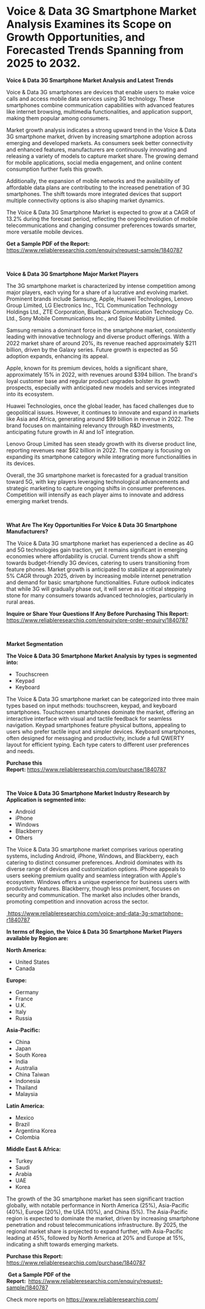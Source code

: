 <p><h1>Voice & Data 3G Smartphone Market Analysis Examines its Scope on Growth Opportunities, and Forecasted Trends Spanning from 2025 to 2032.</h1></p><p><strong>Voice & Data 3G Smartphone Market Analysis and Latest Trends</strong></p>
<p><p>Voice & Data 3G smartphones are devices that enable users to make voice calls and access mobile data services using 3G technology. These smartphones combine communication capabilities with advanced features like internet browsing, multimedia functionalities, and application support, making them popular among consumers.</p><p>Market growth analysis indicates a strong upward trend in the Voice & Data 3G smartphone market, driven by increasing smartphone adoption across emerging and developed markets. As consumers seek better connectivity and enhanced features, manufacturers are continuously innovating and releasing a variety of models to capture market share. The growing demand for mobile applications, social media engagement, and online content consumption further fuels this growth.</p><p>Additionally, the expansion of mobile networks and the availability of affordable data plans are contributing to the increased penetration of 3G smartphones. The shift towards more integrated devices that support multiple connectivity options is also shaping market dynamics. </p><p>The Voice & Data 3G Smartphone Market is expected to grow at a CAGR of 13.2% during the forecast period, reflecting the ongoing evolution of mobile telecommunications and changing consumer preferences towards smarter, more versatile mobile devices.</p></p>
<p><strong>Get a Sample PDF of the Report:&nbsp;</strong> <a href="https://www.reliableresearchiq.com/enquiry/request-sample/1840787?utm_campaign=1141&utm_medium=2&utm_source=Github&utm_content=ia&utm_term=03022025&utm_id=voice-data-3g-smartphone">https://www.reliableresearchiq.com/enquiry/request-sample/1840787</a></p>
<p>&nbsp;</p>
<p><strong>Voice & Data 3G Smartphone Major Market Players</strong></p>
<p><p>The 3G smartphone market is characterized by intense competition among major players, each vying for a share of a lucrative and evolving market. Prominent brands include Samsung, Apple, Huawei Technologies, Lenovo Group Limited, LG Electronics Inc., TCL Communication Technology Holdings Ltd., ZTE Corporation, Bluebank Communication Technology Co. Ltd., Sony Mobile Communications Inc., and Spice Mobility Limited.</p><p>Samsung remains a dominant force in the smartphone market, consistently leading with innovative technology and diverse product offerings. With a 2022 market share of around 20%, its revenue reached approximately $211 billion, driven by the Galaxy series. Future growth is expected as 5G adoption expands, enhancing its appeal.</p><p>Apple, known for its premium devices, holds a significant share, approximately 15% in 2022, with revenues around $394 billion. The brand's loyal customer base and regular product upgrades bolster its growth prospects, especially with anticipated new models and services integrated into its ecosystem.</p><p>Huawei Technologies, once the global leader, has faced challenges due to geopolitical issues. However, it continues to innovate and expand in markets like Asia and Africa, generating around $99 billion in revenue in 2022. The brand focuses on maintaining relevancy through R&D investments, anticipating future growth in AI and IoT integration.</p><p>Lenovo Group Limited has seen steady growth with its diverse product line, reporting revenues near $62 billion in 2022. The company is focusing on expanding its smartphone category while integrating more functionalities in its devices.</p><p>Overall, the 3G smartphone market is forecasted for a gradual transition toward 5G, with key players leveraging technological advancements and strategic marketing to capture ongoing shifts in consumer preferences. Competition will intensify as each player aims to innovate and address emerging market trends.</p></p>
<p>&nbsp;</p>
<p><strong>What Are The Key Opportunities For Voice & Data 3G Smartphone Manufacturers?</strong></p>
<p><p>The Voice & Data 3G smartphone market has experienced a decline as 4G and 5G technologies gain traction, yet it remains significant in emerging economies where affordability is crucial. Current trends show a shift towards budget-friendly 3G devices, catering to users transitioning from feature phones. Market growth is anticipated to stabilize at approximately 5% CAGR through 2025, driven by increasing mobile internet penetration and demand for basic smartphone functionalities. Future outlook indicates that while 3G will gradually phase out, it will serve as a critical stepping stone for many consumers towards advanced technologies, particularly in rural areas.</p></p>
<p><strong>Inquire or Share Your Questions If Any Before Purchasing This Report:</strong> <a href="https://www.reliableresearchiq.com/enquiry/pre-order-enquiry/1840787?utm_campaign=1141&utm_medium=2&utm_source=Github&utm_content=ia&utm_term=03022025&utm_id=voice-data-3g-smartphone">https://www.reliableresearchiq.com/enquiry/pre-order-enquiry/1840787</a></p>
<p>&nbsp;</p>
<p><strong>Market Segmentation</strong></p>
<p><strong>The Voice & Data 3G Smartphone Market Analysis by types is segmented into:</strong></p>
<p><ul><li>Touchscreen</li><li>Keypad</li><li>Keyboard</li></ul></p>
<p><p>The Voice & Data 3G smartphone market can be categorized into three main types based on input methods: touchscreen, keypad, and keyboard smartphones. Touchscreen smartphones dominate the market, offering an interactive interface with visual and tactile feedback for seamless navigation. Keypad smartphones feature physical buttons, appealing to users who prefer tactile input and simpler devices. Keyboard smartphones, often designed for messaging and productivity, include a full QWERTY layout for efficient typing. Each type caters to different user preferences and needs.</p></p>
<p><strong>Purchase this Report:&nbsp;</strong><a href="https://www.reliableresearchiq.com/purchase/1840787?utm_campaign=1141&utm_medium=2&utm_source=Github&utm_content=ia&utm_term=03022025&utm_id=voice-data-3g-smartphone">https://www.reliableresearchiq.com/purchase/1840787</a></p>
<p>&nbsp;</p>
<p><strong>The Voice & Data 3G Smartphone Market Industry Research by Application is segmented into:</strong></p>
<p><ul><li>Android</li><li>iPhone</li><li>Windows</li><li>Blackberry</li><li>Others</li></ul></p>
<p><p>The Voice & Data 3G smartphone market comprises various operating systems, including Android, iPhone, Windows, and Blackberry, each catering to distinct consumer preferences. Android dominates with its diverse range of devices and customization options. iPhone appeals to users seeking premium quality and seamless integration with Apple's ecosystem. Windows offers a unique experience for business users with productivity features. Blackberry, though less prominent, focuses on security and communication. The market also includes other brands, promoting competition and innovation across the sector.</p></p>
<p><a href="https://www.reliableresearchiq.com/voice-and-data-3g-smartphone-r1840787?utm_campaign=1141&utm_medium=2&utm_source=Github&utm_content=ia&utm_term=03022025&utm_id=voice-data-3g-smartphone">&nbsp;https://www.reliableresearchiq.com/voice-and-data-3g-smartphone-r1840787</a></p>
<p><strong>In terms of Region, the Voice & Data 3G Smartphone Market Players available by Region are:</strong></p>
<p>
    <p> <strong> North America: </strong>
        <ul>
            <li>United States</li>
            <li>Canada</li>
        </ul>
        </p> 
    <p> <strong> Europe: </strong>
        <ul>
            <li>Germany</li>
            <li>France</li>
            <li>U.K.</li>
            <li>Italy</li>
            <li>Russia</li>
        </ul>
        </p> 
    <p> <strong> Asia-Pacific: </strong>
        <ul>
            <li>China</li>
            <li>Japan</li>
            <li>South Korea</li>
            <li>India</li>
            <li>Australia</li>
            <li>China Taiwan</li>
            <li>Indonesia</li>
            <li>Thailand</li>
            <li>Malaysia</li>
        </ul>
        </p> 
    <p> <strong> Latin America: </strong>
        <ul>
            <li>Mexico</li>
            <li>Brazil</li>
            <li>Argentina Korea</li>
            <li>Colombia</li>
        </ul>
        </p> 
    <p> <strong> Middle East & Africa: </strong>
        <ul>
            <li>Turkey</li>
            <li>Saudi</li>
            <li>Arabia</li>
            <li>UAE</li>
            <li>Korea</li>
        </ul>
    </p>
    </p>
<p><p>The growth of the 3G smartphone market has seen significant traction globally, with notable performance in North America (25%), Asia-Pacific (40%), Europe (20%), the USA (10%), and China (5%). The Asia-Pacific region is expected to dominate the market, driven by increasing smartphone penetration and robust telecommunications infrastructure. By 2025, the regional market share is projected to expand further, with Asia-Pacific leading at 45%, followed by North America at 20% and Europe at 15%, indicating a shift towards emerging markets.</p></p>
<p><strong>Purchase this Report: </strong><a href="https://www.reliableresearchiq.com/purchase/1840787?utm_campaign=1141&utm_medium=2&utm_source=Github&utm_content=ia&utm_term=03022025&utm_id=voice-data-3g-smartphone">https://www.reliableresearchiq.com/purchase/1840787</a></p>
<p>&nbsp;<strong>Get a Sample PDF of the Report:&nbsp;&nbsp;</strong><a href="https://www.reliableresearchiq.com/enquiry/request-sample/1840787?utm_campaign=1141&utm_medium=2&utm_source=Github&utm_content=ia&utm_term=03022025&utm_id=voice-data-3g-smartphone">https://www.reliableresearchiq.com/enquiry/request-sample/1840787</a></p>
<p><strong></strong></p>
<p>Check more reports on <a href="https://www.reliableresearchiq.com/?utm_campaign=1141&utm_medium=2&utm_source=Github&utm_content=ia&utm_term=03022025&utm_id=voice-data-3g-smartphone">https://www.reliableresearchiq.com/</a></p>
